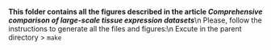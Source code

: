**This folder contains all the figures described in the article 
*Comprehensive comparison of large-scale tissue expression datasets***\n
Please, follow the instructions to generate all the files and figures:\n
Excute in the parent directory > `make`
